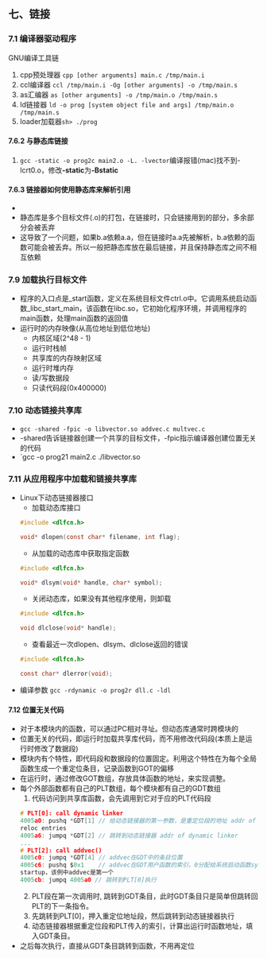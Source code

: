 ## 七、链接
### 7.1 编译器驱动程序
GNU编译工具链
1. cpp预处理器 `cpp [other arguments] main.c /tmp/main.i`
2. ccl编译器   `ccl /tmp/main.i -Og [other arguments] -o /tmp/main.s`
3. as汇编器    `as [other arguments] -o /tmp/main.o /tmp/main.s`
4. ld链接器    `ld -o prog [system object file and args] /tmp/main.o /tmp/main.s`
5. loader加载器`sh> ./prog`
#### 7.6.2 与静态库链接
1. `gcc -static -o prog2c main2.o -L. -lvector`编译报错(mac)找不到-lcrt0.o，修改<b>-static</b>为<b>-Bstatic</b>
#### 7.6.3 链接器如何使用静态库来解析引用
- 
- 静态库是多个目标文件(.o)的打包，在链接时，只会链接用到的部分，多余部分会被丢弃
- 这导致了一个问题，如果b.a依赖a.a，但在链接时a.a先被解析，b.a依赖的函数可能会被丢弃。所以一般把静态库放在最后链接，并且保持静态库之间不相互依赖
### 7.9 加载执行目标文件
- 程序的入口点是_start函数，定义在系统目标文件ctrl.o中。它调用系统启动函数_libc_start_main，该函数在libc.so，它初始化程序环境，并调用程序的main函数，处理main函数的返回值
- 运行时的内存映像(从高位地址到低位地址)
	+ 内核区域(2^48 - 1)
	+ 运行时栈帧
	+ 共享库的内存映射区域
	+ 运行时堆内存
	+ 读/写数据段
	+ 只读代码段(0x400000)
### 7.10 动态链接共享库
- `gcc -shared -fpic -o libvector.so addvec.c multvec.c`
- -shared告诉链接器创建一个共享的目标文件，-fpic指示编译器创建位置无关的代码
- `gcc -o prog21 main2.c ./libvector.so
### 7.11 从应用程序中加载和链接共享库
- Linux下动态链接器接口
	- 加载动态库接口
	```c
	#include <dlfcn.h>

	void* dlopen(const char* filename, int flag);
	```
	- 从加载的动态库中获取指定函数
	```c
	#include <dlfcn.h>

	void* dlsym(void* handle, char* symbol);
	```
	- 关闭动态库，如果没有其他程序使用，则卸载
	```c
    #include <dlfcn.h>
    
    void dlclose(void* handle);
	```
    - 查看最近一次dlopen、dlsym、dlclose返回的错误
    ```c
    #include <dlfcn.h>

    const char* dlerror(void);
    ```
- 编译参数 `gcc -rdynamic -o prog2r dll.c -ldl`
#### 7.12 位置无关代码
- 对于本模块内的函数，可以通过PC相对寻址。但动态库通常时跨模块的
- 位置无关的代码，即运行时加载共享库代码，而不用修改代码段(本质上是运行时修改了数据段)
- 模块内有个特性，即代码段和数据段的位置固定。利用这个特性在为每个全局函数生成一个重定位条目，记录函数到GOT的偏移
- 在运行时，通过修改GOT数组，存放具体函数的地址，来实现调整。
- 每个外部函数都有自己的PLT数组，每个模块都有自己的GDT数组
  1. 代码访问到共享库函数，会先调用到它对于应的PLT代码段
  ```c
  # PLT[0]: call dynamic linker
  4005a0: pushq *GDT[1] // 给动态链接器的第一参数，是重定位段的地址 addr of
  reloc entries
  4005a6: jumpq *GDT[2] // 跳转到动态链接器 addr of dynamic linker
  ...
  # PLT[2]: call addvec()
  4005c0: jumpq *GDT[4] // addvec在GDT中的条目位置
  4005c6: pushq $0x1    // addvec在GDT用户函数的索引，0分配给系统启动函数sys
  startup，该例中addvec是第一个
  4005cb: jumpq 4005a0 // 跳转到PLT[0]执行
  ```
  2. PLT段在第一次调用时, 跳转到GDT条目，此时GDT条目只是简单但跳转回PLT的下一条指令。
  3. 先跳转到PLT[0]，押入重定位地址段，然后跳转到动态链接器执行
  4. 动态链接器根据重定位段和PLT传入的索引，计算出运行时函数地址，填入GDT条目。
- 之后每次执行，直接从GDT条目跳转到函数，不用再定位
